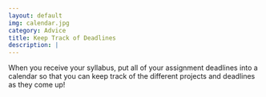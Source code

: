 ```yaml
---
layout: default
img: calendar.jpg
category: Advice
title: Keep Track of Deadlines
description: |
---
```

When you receive your syllabus, put all of your assignment deadlines into a calendar so that you can keep track of the different projects and deadlines as they come up!
